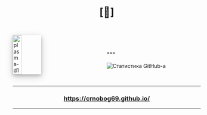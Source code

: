# <p align="center">[🔻]</p>

<br>

<div style="display: flex; align-items: center;">
  <div style="flex: 1;">
    <img src="https://github.com/user-attachments/assets/fc155b50-bbc8-4504-90e6-b095ea909338" width="30%" alt="plasma-d1" style="box-shadow: 0 4px 8px 0 rgba(0, 0, 0, 0.2), 0 6px 20px 0 rgba(0, 0, 0, 0.19);">
  </div>
  <div style="flex: 1;">
    <h3>---</h3>
    <img src="https://github-readme-stats.vercel.app/api?username=crnobog69&show_icons=true&theme=radical" alt="Статистика GitHub-а">
  </div>
</div>
<br>

---

### <p align="center"><a href="https://crnobog69.github.io/">https://crnobog69.github.io/</a></p>

---
